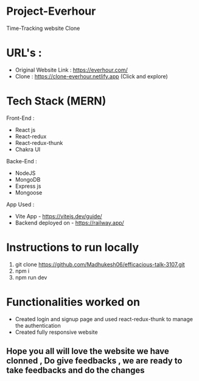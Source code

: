 # Project-Everhour 
Time-Tracking website Clone

# URL's :
* Original Website Link : https://everhour.com/
* Clone : https://clone-everhour.netlify.app (Click and explore)

# Tech Stack (MERN)
Front-End :
* React js
* React-redux
* React-redux-thunk
* Chakra UI

Backe-End :
* NodeJS
* MongoDB
* Express js
* Mongoose

App Used :
* Vite App - https://vitejs.dev/guide/
* Backend deployed on - https://railway.app/ 


# Instructions to run locally
1. git clone https://github.com/Madhukesh06/efficacious-talk-3107.git
2. npm i
3. npm run dev

# Functionalities worked on 
* Created login and signup page and used react-redux-thunk to manage the authentication
* Created fully responsive website

## Hope you all will love the website we have clonned , Do give feedbacks , we are ready to take feedbacks and do the changes #


